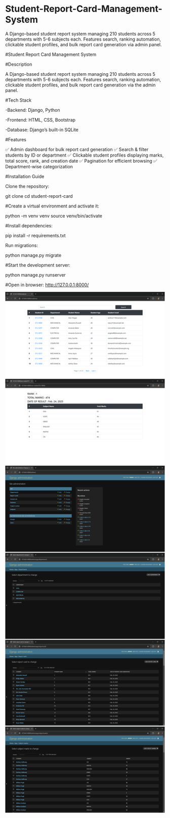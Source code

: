 # Student-Report-Card-Management-System
A Django-based student report system managing 210 students across 5 departments with 5-6 subjects each. Features search, ranking automation, clickable student profiles, and bulk report card generation via admin panel.

#Student Report Card Management System

#Description

A Django-based student report system managing 210 students across 5 departments with 5-6 subjects each. Features search, ranking automation, clickable student profiles, and bulk report card generation via the admin panel.

#Tech Stack

-Backend: Django, Python

-Frontend: HTML, CSS, Bootstrap

-Database: Django’s built-in SQLite

#Features

✅ Admin dashboard for bulk report card generation
✅ Search & filter students by ID or department
✅ Clickable student profiles displaying marks, total score, rank, and creation date
✅ Pagination for efficient browsing
✅ Department-wise categorization

#Installation Guide

Clone the repository:

git clone <repo-link>
cd student-report-card

#Create a virtual environment and activate it:

python -m venv venv
source venv/bin/activate

#Install dependencies:

pip install -r requirements.txt

Run migrations:

python manage.py migrate

#Start the development server:

python manage.py runserver

#Open in browser: http://127.0.0.1:8000/

![screenshot 1](https://github.com/jawad-zaidi-026/Student-Report-Card-Management-System/blob/main/Screenshot%202025-02-27%20211741.png)
![screenshot 2](https://github.com/jawad-zaidi-026/Student-Report-Card-Management-System/blob/main/Screenshot%202025-02-27%20211801.png)
![Screenshot 3](https://github.com/jawad-zaidi-026/Student-Report-Card-Management-System/blob/main/Screenshot%202025-02-27%20211839.png)
![Screenshot 4](https://github.com/jawad-zaidi-026/Student-Report-Card-Management-System/blob/main/Screenshot%202025-02-27%20211854.png)
![Screenshot 5](https://github.com/jawad-zaidi-026/Student-Report-Card-Management-System/blob/main/Screenshot%202025-02-27%20211914.png)
![Screenshot 6](https://github.com/jawad-zaidi-026/Student-Report-Card-Management-System/blob/main/Screenshot%202025-02-27%20212004.png)

